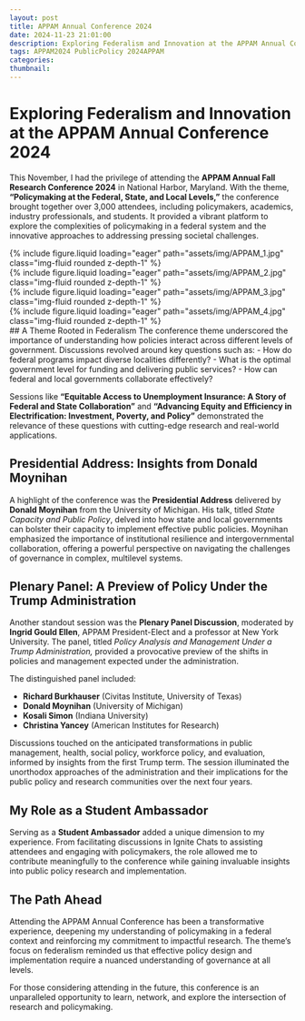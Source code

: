 ```yaml
---
layout: post
title: APPAM Annual Conference 2024
date: 2024-11-23 21:01:00
description: Exploring Federalism and Innovation at the APPAM Annual Conference 2024
tags: APPAM2024 PublicPolicy 2024APPAM
categories:
thumbnail: 
---
```


# Exploring Federalism and Innovation at the APPAM Annual Conference 2024

This November, I had the privilege of attending the **APPAM Annual Fall Research Conference 2024** in National Harbor, Maryland. With the theme, **“Policymaking at the Federal, State, and Local Levels,”** the conference brought together over 3,000 attendees, including policymakers, academics, industry professionals, and students. It provided a vibrant platform to explore the complexities of policymaking in a federal system and the innovative approaches to addressing pressing societal challenges.
<div class="row mt-3">
    <div class="col-sm mt-3 mt-md-0">
        {% include figure.liquid loading="eager" path="assets/img/APPAM_1.jpg" class="img-fluid rounded z-depth-1" %}
    </div>
    <div class="col-sm mt-3 mt-md-0">
        {% include figure.liquid loading="eager" path="assets/img/APPAM_2.jpg" class="img-fluid rounded z-depth-1" %}
    </div>
</div>
<div class="row mt-3">
    <div class="col-sm mt-3 mt-md-0">
        {% include figure.liquid loading="eager" path="assets/img/APPAM_3.jpg" class="img-fluid rounded z-depth-1" %}
    </div>
    <div class="col-sm mt-3 mt-md-0">
        {% include figure.liquid loading="eager" path="assets/img/APPAM_4.jpg" class="img-fluid rounded z-depth-1" %}
    </div>
</div>
## A Theme Rooted in Federalism  
The conference theme underscored the importance of understanding how policies interact across different levels of government. Discussions revolved around key questions such as:  
- How do federal programs impact diverse localities differently?  
- What is the optimal government level for funding and delivering public services?  
- How can federal and local governments collaborate effectively?  

Sessions like **“Equitable Access to Unemployment Insurance: A Story of Federal and State Collaboration”** and **“Advancing Equity and Efficiency in Electrification: Investment, Poverty, and Policy”** demonstrated the relevance of these questions with cutting-edge research and real-world applications.

## Presidential Address: Insights from Donald Moynihan  
A highlight of the conference was the **Presidential Address** delivered by **Donald Moynihan** from the University of Michigan. His talk, titled *State Capacity and Public Policy*, delved into how state and local governments can bolster their capacity to implement effective public policies. Moynihan emphasized the importance of institutional resilience and intergovernmental collaboration, offering a powerful perspective on navigating the challenges of governance in complex, multilevel systems.

## Plenary Panel: A Preview of Policy Under the Trump Administration  
Another standout session was the **Plenary Panel Discussion**, moderated by **Ingrid Gould Ellen**, APPAM President-Elect and a professor at New York University. The panel, titled *Policy Analysis and Management Under a Trump Administration,* provided a provocative preview of the shifts in policies and management expected under the administration.  

The distinguished panel included:  
- **Richard Burkhauser** (Civitas Institute, University of Texas)  
- **Donald Moynihan** (University of Michigan)  
- **Kosali Simon** (Indiana University)  
- **Christina Yancey** (American Institutes for Research)  

Discussions touched on the anticipated transformations in public management, health, social policy, workforce policy, and evaluation, informed by insights from the first Trump term. The session illuminated the unorthodox approaches of the administration and their implications for the public policy and research communities over the next four years.

## My Role as a Student Ambassador  
Serving as a **Student Ambassador** added a unique dimension to my experience. From facilitating discussions in Ignite Chats to assisting attendees and engaging with policymakers, the role allowed me to contribute meaningfully to the conference while gaining invaluable insights into public policy research and implementation.  

## The Path Ahead  
Attending the APPAM Annual Conference has been a transformative experience, deepening my understanding of policymaking in a federal context and reinforcing my commitment to impactful research. The theme’s focus on federalism reminded us that effective policy design and implementation require a nuanced understanding of governance at all levels.

For those considering attending in the future, this conference is an unparalleled opportunity to learn, network, and explore the intersection of research and policymaking.
